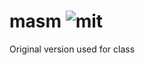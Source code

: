 # masm ![mit]
[mit]: <http://img.shields.io/:license-MIT-blue.svg?style=plastic>
Original version used for class

